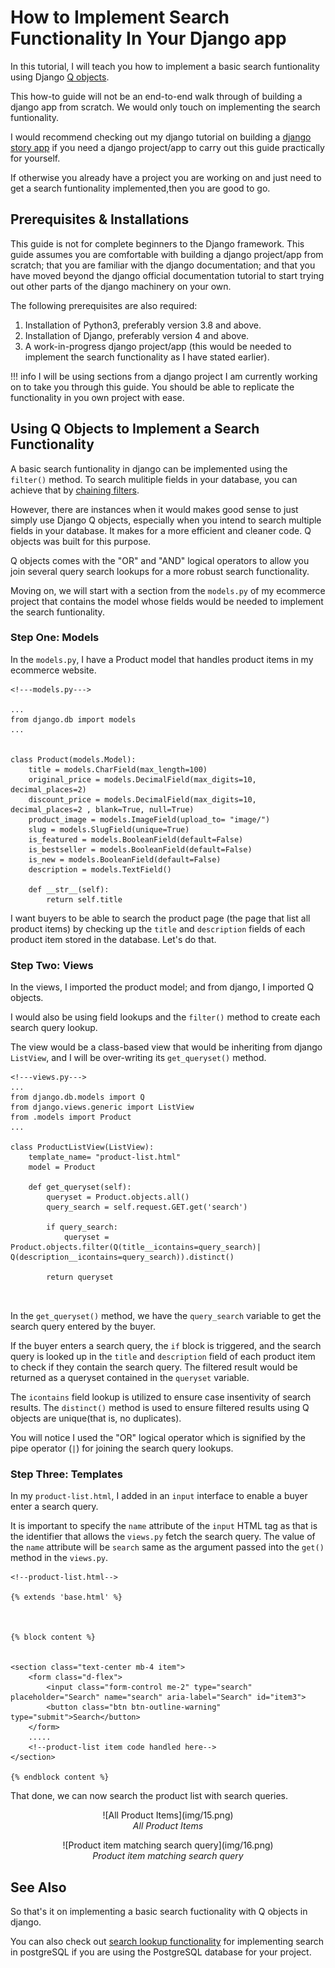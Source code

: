 # How to Implement Search Functionality In Your Django app

In this tutorial, I will teach you how to implement a basic search funtionality using Django [Q objects](https://docs.djangoproject.com/en/4.0/topics/db/queries/#complex-lookups-with-q-objects). 

This how-to guide will not be an end-to-end walk through of building a django app from scratch. We would only touch on implementing the search funtionality.

I would recommend checking out my django tutorial on building a [django story app](https://my-portfolio.readthedocs.io/en/latest/tutorial/django_tutorial/) if you need a django project/app to carry out this guide practically for yourself. 

If otherwise you already have a project you are working on and just need to get a search funtionality implemented,then you are good to go.

## Prerequisites & Installations

This guide is not for complete beginners to the Django framework. This guide assumes you are comfortable with building a django project/app from scratch; that you are familiar with the django documentation; and that you have moved beyond the django official documentation tutorial to start trying out other parts of the django machinery on your own.

The following prerequisites are also required:

1. Installation of Python3, preferably version 3.8 and above.
2. Installation of Django, preferably version 4 and above.
3. A work-in-progress django project/app (this would be needed to implement the search functionality as I have stated earlier).


!!! info
    I will be using sections from a django project I am currently working on to take you through this guide. You should be able to replicate the functionality in you own project with ease.


## Using Q Objects to Implement a Search Functionality

A basic search funtionality in django can be implemented using the `filter()` method. To search mulitiple fields in your database, you can achieve that by [chaining filters](https://docs.djangoproject.com/en/4.0/topics/db/queries/#chaining-filters).

However, there are instances when it would makes good sense to just simply use Django Q objects, especially when you intend to search multiple fields in your database. It makes for a more efficient and cleaner code. Q objects was built for this purpose. 

Q objects comes with the "OR"  and "AND" logical operators to allow you join several query search lookups for a more robust search functionality.

Moving on, we will start with a section from the `models.py` of my ecommerce project that contains the model whose fields would be needed to implement the search funtionality.

### Step One: Models

In the `models.py`, I have a Product model that handles product items in my ecommerce website.

```
<!---models.py--->

...
from django.db import models
...


class Product(models.Model):
    title = models.CharField(max_length=100)
    original_price = models.DecimalField(max_digits=10, decimal_places=2)
    discount_price = models.DecimalField(max_digits=10, decimal_places=2 , blank=True, null=True)
    product_image = models.ImageField(upload_to= "image/")
    slug = models.SlugField(unique=True)
    is_featured = models.BooleanField(default=False)
    is_bestseller = models.BooleanField(default=False)
    is_new = models.BooleanField(default=False)
    description = models.TextField()

    def __str__(self):
        return self.title

```
I want buyers to be able to search the product page (the page that list all product items) by checking up the `title` and `description` fields of each product item stored in the database. Let's do that.

### Step Two: Views

In the views, I imported the product model; and from django, I imported Q objects.

I would also be using field lookups and the `filter()` method to create each search query lookup.

The view would be a class-based view that would be inheriting from django `ListView`, and I will be over-writing its `get_queryset()` method.

```
<!---views.py--->
...
from django.db.models import Q
from django.views.generic import ListView
from .models import Product
...

class ProductListView(ListView):
    template_name= "product-list.html"
    model = Product  
    
    def get_queryset(self):
        queryset = Product.objects.all()
        query_search = self.request.GET.get('search')

        if query_search:
            queryset = Product.objects.filter(Q(title__icontains=query_search)| Q(description__icontains=query_search)).distinct()

        return queryset



```

In the `get_queryset()` method, we have the `query_search` variable to get the search query entered by the buyer.

If the buyer enters a search query, the `if` block is triggered, and the search query is looked up in the `title` and `description` field of each product item to check if they contain the search query. The filtered result would be returned as a queryset contained in the `queryset` variable.

The `icontains` field lookup is utilized to ensure case insentivity of search results. The `distinct()` method is used to ensure filtered results using Q objects are unique(that is, no duplicates).  

You will notice I used the "OR" logical operator which is signified by the pipe operator (`|`) for joining the search query lookups. 

### Step Three: Templates

In my `product-list.html`, I added in an `input` interface to enable a buyer enter a search query. 

It is important to specify the `name` attribute of the `input` HTML tag as that is the identifier that allows the `views.py` fetch the search query. The value of the `name` attribute will be `search` same as the argument passed into the `get()` method in the `views.py`.

```
<!--product-list.html-->

{% extends 'base.html' %}



{% block content %}


<section class="text-center mb-4 item">
    <form class="d-flex">
        <input class="form-control me-2" type="search" placeholder="Search" name="search" aria-label="Search" id="item3">
        <button class="btn btn-outline-warning" type="submit">Search</button>
    </form>
    .....
    <!--product-list item code handled here-->
</section>

{% endblock content %}
```

That done, we can now search the product list with search queries.

<figure markdown align="center">
![All Product Items](img/15.png)
  <figcaption><i>All Product Items</i></figcaption>
</figure>

<figure markdown align="center">
![Product item matching search query](img/16.png)
  <figcaption><i>Product item matching search query</i></figcaption>
</figure>

## See Also

So that's it on implementing a basic search fuctionality with  Q objects in django. 

You can also check out [search lookup functionality](https://docs.djangoproject.com/en/4.0/ref/contrib/postgres/search/) for implementing search in postgreSQL if you are using the PostgreSQL database for your project.












